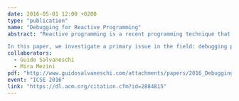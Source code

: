 ```yaml
---
date: 2016-05-01 12:00 +0200
type: "publication"
name: "Debugging for Reactive Programming"
abstract: "Reactive programming is a recent programming technique that provides dedicated language abstractions for reactive software. Reactive programming relieves developers from manually updating outputs when the inputs of a computation change, it overcomes a number of well-know issues of the Observer design pattern, and it makes programs more comprehensible. Unfortunately, complementing the new paradigm with proper tools is a vastly unexplored area. Hence, as of now, developers can embrace reactive programming only at the cost of a more challenging development process.

In this paper, we investigate a primary issue in the field: debugging programs in the reactive style. We analyze the problem of debugging reactive programs, show that the reactive style requires a paradigm shift in the concepts needed for debugging, and propose RP Debugging, a methodology for effectively debugging reactive programs. These ideas are implemented in Reactive Inspector, a debugger for reactive programs integrated with the Eclipse Scala IDE. Evaluation based on a controlled experiment shows that RP Debugging outperforms traditional debugging techniques."
collaborators:
  - Guido Salvaneschi
  - Mira Mezini
pdf: "http://www.guidosalvaneschi.com/attachments/papers/2016_Debugging-for-Reactive-Programming_pdf.pdf"
event: "ICSE 2016"
link: "https://dl.acm.org/citation.cfm?id=2884815"
---
```


